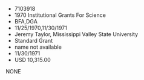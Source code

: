 * 7103918
* 1970 Institutional Grants For Science
* BFA,DGA
* 11/25/1970,11/30/1971
* Jeremy Taylor, Mississippi Valley State University
* Standard Grant
*   name not available
* 11/30/1971
* USD 10,315.00

NONE